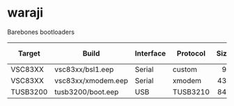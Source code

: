 # waraji
Barebones bootloaders

| Target        | Build              | Interface     | Protocol | Size  | Rom use       |
| ------------- | ------------------ |-------------- | -------- | ----: | ------------: |
| VSC83XX       | vsc83xx/bsl1.eep   | Serial        | custom   |    96 |          1.2% |
| VSC83XX       | vsc83xx/xmodem.eep | Serial        | xmodem   |   436 |          5.3% |
| TUSB3200      | tusb3200/boot.eep  | USB           | TUSB3210 |   848 |         10.4% |
